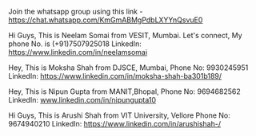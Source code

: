 Join the whatsapp group using this link
-https://chat.whatsapp.com/KmGmABMgPdbLXYYnQsvuE0


Hi Guys,
This is Neelam Somai from VESIT, Mumbai.
Let's connect,
My phone No. is (+91)7507925018
LinkedIn: https://www.linkedin.com/in/neelamsomai

Hey,
This is Moksha Shah from DJSCE, Mumbai,
Phone No: 9930245951
LinkedIn: https://www.linkedin.com/in/moksha-shah-ba301b189/

Hey,
This is Nipun Gupta from MANIT,Bhopal,
Phone No: 9694682562
LinkedIn: www.linkedin.com/in/nipungupta10

Hi Guys,
This is Arushi Shah from VIT University, Vellore
Phone No: 9674940210
LinkedIn: https://www.linkedin.com/in/arushishah-/
